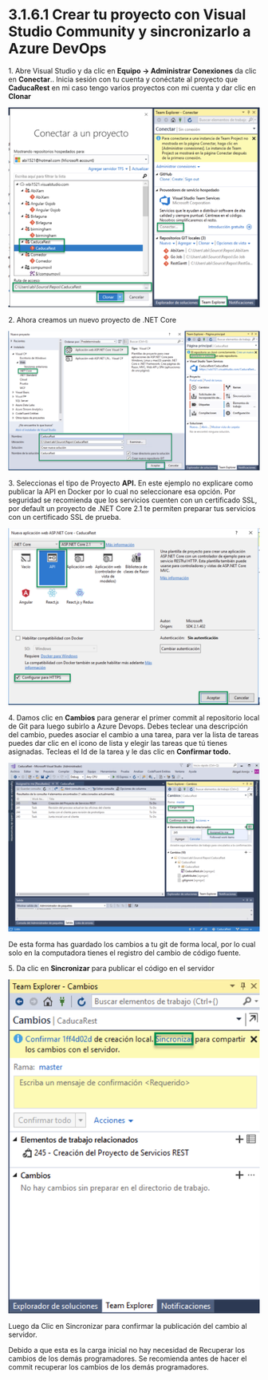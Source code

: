 # 3.1.6.1 Crear tu proyecto con Visual Studio Community y sincronizarlo a Azure DevOps

1\. Abre Visual Studio y da clic en **Equipo -> Administrar Conexiones**  da clic en **Conectar**.. Inicia sesión con tu cuenta y conéctate al proyecto que **CaducaRest** en mi caso tengo varios proyectos con mi cuenta y dar clic en **Clonar**

![Figura 2.1.4.1 Conectar Visual Studio a Visual Studio Team Services](../../../.gitbook/assets/conectar.png)

2\. Ahora creamos un nuevo proyecto de .NET Core

![Figura 2.1.4.2 Crear un nuevo proyecto web de .NET Core ](../../../.gitbook/assets/proyecto.png)

3\. Seleccionas el tipo de Proyecto **API.** En este ejemplo no explicare como publicar la API en Docker por lo cual no seleccionare esa opción. Por seguridad se recomienda que los servicios cuenten con un certificado SSL, por default un proyecto de .NET Core 2.1 te permiten preparar tus servicios con un certificado SSL de prueba.

![Figura 2.1.4.3 Seleccionar el proyecto de API](../../../.gitbook/assets/api.png)

4\. Damos clic en **Cambios** para generar el primer commit al repositorio local de Git para luego subirlo a Azure Devops. Debes teclear una descripción del cambio, puedes asociar el cambio a una tarea, para ver la lista de tareas puedes dar clic en el icono de lista y elegir las tareas que tú tienes asignadas. Tecleas el Id de la tarea y le das clic en **Confirmar todo.**&#x20;

![Figura 2.1.4.4 Guardar los cambios a tu GIT local](../../../.gitbook/assets/commit.png)

De esta forma has guardado los cambios a tu git de forma local, por lo cual solo en la computadora tienes el registro del cambio de código fuente.

5\. Da clic en **Sincronizar** para publicar el código en el servidor

![Figura 2.1.4.5 Sincronizar los cambios a Visual Studio Team Services](../../../.gitbook/assets/sync.png)

Luego da Clic en Sincronizar para confirmar la publicación del cambio al servidor.&#x20;

Debido a que esta es la carga inicial no hay necesidad de Recuperar los cambios de los demás programadores. Se recomienda antes de hacer el commit recuperar los cambios de los demás programadores.
